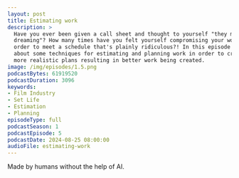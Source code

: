 ```yaml
---
layout: post
title: Estimating work
description: >
  Have you ever been given a call sheet and thought to yourself "they must be 
  dreaming"? How many times have you felt yourself compromising your work in 
  order to meet a schedule that's plainly ridiculous?! In this episode we talk
  about some techniques for estimating and planning work in order to create 
  more realistic plans resulting in better work being created.
image: /img/episodes/1.5.png
podcastBytes: 61919520
podcastDuration: 3096
keywords:
- Film Industry
- Set Life
- Estimation
- Planning
episodeType: full
podcastSeason: 1
podcastEpisode: 5
podcastDate: 2024-08-25 08:00:00
audioFile: estimating-work
---
```


Made by humans without the help of AI.